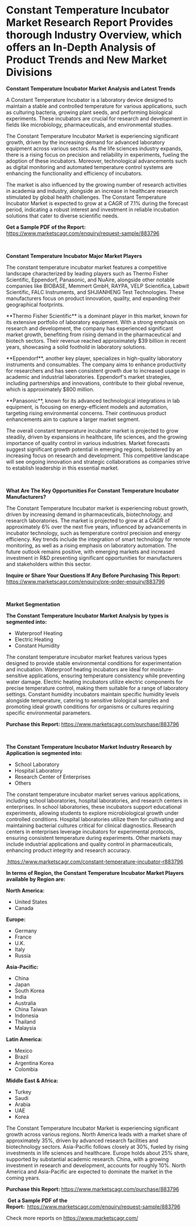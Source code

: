 <p><h1>Constant Temperature Incubator Market Research Report Provides thorough Industry Overview, which offers an In-Depth Analysis of Product Trends and New Market Divisions</h1></p><p><strong>Constant Temperature Incubator Market Analysis and Latest Trends</strong></p>
<p><p>A Constant Temperature Incubator is a laboratory device designed to maintain a stable and controlled temperature for various applications, such as culturing bacteria, growing plant seeds, and performing biological experiments. These incubators are crucial for research and development in fields like microbiology, pharmaceuticals, and environmental studies. </p><p>The Constant Temperature Incubator Market is experiencing significant growth, driven by the increasing demand for advanced laboratory equipment across various sectors. As the life sciences industry expands, there is a rising focus on precision and reliability in experiments, fueling the adoption of these incubators. Moreover, technological advancements such as digital monitoring and automated temperature control systems are enhancing the functionality and efficiency of incubators. </p><p>The market is also influenced by the growing number of research activities in academia and industry, alongside an increase in healthcare research stimulated by global health challenges. The Constant Temperature Incubator Market is expected to grow at a CAGR of 7.1% during the forecast period, indicating a robust interest and investment in reliable incubation solutions that cater to diverse scientific needs.</p></p>
<p><strong>Get a Sample PDF of the Report:&nbsp;</strong> <a href="https://www.marketscagr.com/enquiry/request-sample/883796?utm_campaign=3541&utm_medium=2&utm_source=Github&utm_content=ia&utm_term=09042025&utm_id=constant-temperature-incubator">https://www.marketscagr.com/enquiry/request-sample/883796</a></p>
<p>&nbsp;</p>
<p><strong>Constant Temperature Incubator Major Market Players</strong></p>
<p><p>The constant temperature incubator market features a competitive landscape characterized by leading players such as Thermo Fisher Scientific, Eppendorf, Panasonic, and NuAire, alongside other notable companies like BIOBASE, Memmert GmbH, RAYPA, VELP Scientifica, Labwit Scientific, FALC Instruments, and SHJIANHENG Test Technologies. These manufacturers focus on product innovation, quality, and expanding their geographical footprints.</p><p>**Thermo Fisher Scientific** is a dominant player in this market, known for its extensive portfolio of laboratory equipment. With a strong emphasis on research and development, the company has experienced significant market growth, benefiting from rising demand in the pharmaceutical and biotech sectors. Their revenue reached approximately $39 billion in recent years, showcasing a solid foothold in laboratory solutions.</p><p>**Eppendorf**, another key player, specializes in high-quality laboratory instruments and consumables. The company aims to enhance productivity for researchers and has seen consistent growth due to increased usage in academic and industrial laboratories. Eppendorf's market strategies, including partnerships and innovations, contribute to their global revenue, which is approximately $800 million.</p><p>**Panasonic**, known for its advanced technological integrations in lab equipment, is focusing on energy-efficient models and automation, targeting rising environmental concerns. Their continuous product enhancements aim to capture a larger market segment.</p><p>The overall constant temperature incubator market is projected to grow steadily, driven by expansions in healthcare, life sciences, and the growing importance of quality control in various industries. Market forecasts suggest significant growth potential in emerging regions, bolstered by an increasing focus on research and development. This competitive landscape will see ongoing innovation and strategic collaborations as companies strive to establish leadership in this essential market.</p></p>
<p>&nbsp;</p>
<p><strong>What Are The Key Opportunities For Constant Temperature Incubator Manufacturers?</strong></p>
<p><p>The Constant Temperature Incubator market is experiencing robust growth, driven by increasing demand in pharmaceuticals, biotechnology, and research laboratories. The market is projected to grow at a CAGR of approximately 6% over the next five years, influenced by advancements in incubator technology, such as temperature control precision and energy efficiency. Key trends include the integration of smart technology for remote monitoring, as well as a rising emphasis on laboratory automation. The future outlook remains positive, with emerging markets and increased investment in R&D presenting significant opportunities for manufacturers and stakeholders within this sector.</p></p>
<p><strong>Inquire or Share Your Questions If Any Before Purchasing This Report:</strong> <a href="https://www.marketscagr.com/enquiry/pre-order-enquiry/883796?utm_campaign=3541&utm_medium=2&utm_source=Github&utm_content=ia&utm_term=09042025&utm_id=constant-temperature-incubator">https://www.marketscagr.com/enquiry/pre-order-enquiry/883796</a></p>
<p>&nbsp;</p>
<p><strong>Market Segmentation</strong></p>
<p><strong>The Constant Temperature Incubator Market Analysis by types is segmented into:</strong></p>
<p><ul><li>Waterproof Heating</li><li>Electric Heating</li><li>Constant Humidity</li></ul></p>
<p><p>The constant temperature incubator market features various types designed to provide stable environmental conditions for experimentation and incubation. Waterproof heating incubators are ideal for moisture-sensitive applications, ensuring temperature consistency while preventing water damage. Electric heating incubators utilize electric components for precise temperature control, making them suitable for a range of laboratory settings. Constant humidity incubators maintain specific humidity levels alongside temperature, catering to sensitive biological samples and promoting ideal growth conditions for organisms or cultures requiring specific environmental parameters.</p></p>
<p><strong>Purchase this Report:&nbsp;</strong><a href="https://www.marketscagr.com/purchase/883796?utm_campaign=3541&utm_medium=2&utm_source=Github&utm_content=ia&utm_term=09042025&utm_id=constant-temperature-incubator">https://www.marketscagr.com/purchase/883796</a></p>
<p>&nbsp;</p>
<p><strong>The Constant Temperature Incubator Market Industry Research by Application is segmented into:</strong></p>
<p><ul><li>School Laboratory</li><li>Hospital Laboratory</li><li>Research Center of Enterprises</li><li>Others</li></ul></p>
<p><p>The constant temperature incubator market serves various applications, including school laboratories, hospital laboratories, and research centers in enterprises. In school laboratories, these incubators support educational experiments, allowing students to explore microbiological growth under controlled conditions. Hospital laboratories utilize them for cultivating and maintaining bacterial cultures critical for clinical diagnostics. Research centers in enterprises leverage incubators for experimental protocols, ensuring consistent temperature during experiments. Other markets may include industrial applications and quality control in pharmaceuticals, enhancing product integrity and research accuracy.</p></p>
<p><a href="https://www.marketscagr.com/constant-temperature-incubator-r883796?utm_campaign=3541&utm_medium=2&utm_source=Github&utm_content=ia&utm_term=09042025&utm_id=constant-temperature-incubator">&nbsp;https://www.marketscagr.com/constant-temperature-incubator-r883796</a></p>
<p><strong>In terms of Region, the Constant Temperature Incubator Market Players available by Region are:</strong></p>
<p>
    <p> <strong> North America: </strong>
        <ul>
            <li>United States</li>
            <li>Canada</li>
        </ul>
        </p> 
    <p> <strong> Europe: </strong>
        <ul>
            <li>Germany</li>
            <li>France</li>
            <li>U.K.</li>
            <li>Italy</li>
            <li>Russia</li>
        </ul>
        </p> 
    <p> <strong> Asia-Pacific: </strong>
        <ul>
            <li>China</li>
            <li>Japan</li>
            <li>South Korea</li>
            <li>India</li>
            <li>Australia</li>
            <li>China Taiwan</li>
            <li>Indonesia</li>
            <li>Thailand</li>
            <li>Malaysia</li>
        </ul>
        </p> 
    <p> <strong> Latin America: </strong>
        <ul>
            <li>Mexico</li>
            <li>Brazil</li>
            <li>Argentina Korea</li>
            <li>Colombia</li>
        </ul>
        </p> 
    <p> <strong> Middle East & Africa: </strong>
        <ul>
            <li>Turkey</li>
            <li>Saudi</li>
            <li>Arabia</li>
            <li>UAE</li>
            <li>Korea</li>
        </ul>
    </p>
    </p>
<p><p>The Constant Temperature Incubator Market is experiencing significant growth across various regions. North America leads with a market share of approximately 35%, driven by advanced research facilities and biotechnology sectors. Asia-Pacific follows closely at 30%, fueled by rising investments in life sciences and healthcare. Europe holds about 25% share, supported by substantial academic research. China, with a growing investment in research and development, accounts for roughly 10%. North America and Asia-Pacific are expected to dominate the market in the coming years.</p></p>
<p><strong>Purchase this Report: </strong><a href="https://www.marketscagr.com/purchase/883796?utm_campaign=3541&utm_medium=2&utm_source=Github&utm_content=ia&utm_term=09042025&utm_id=constant-temperature-incubator">https://www.marketscagr.com/purchase/883796</a></p>
<p>&nbsp;<strong>Get a Sample PDF of the Report:&nbsp;&nbsp;</strong><a href="https://www.marketscagr.com/enquiry/request-sample/883796?utm_campaign=3541&utm_medium=2&utm_source=Github&utm_content=ia&utm_term=09042025&utm_id=constant-temperature-incubator">https://www.marketscagr.com/enquiry/request-sample/883796</a></p>
<p><strong></strong></p>
<p>Check more reports on <a href="https://www.marketscagr.com/?utm_campaign=3541&utm_medium=2&utm_source=Github&utm_content=ia&utm_term=09042025&utm_id=constant-temperature-incubator">https://www.marketscagr.com/</a></p>